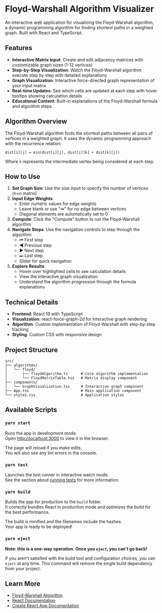 # Floyd-Warshall Algorithm Visualizer

An interactive web application for visualizing the Floyd-Warshall algorithm, a dynamic programming algorithm for finding shortest paths in a weighted graph. Built with React and TypeScript.

## Features

- **Interactive Matrix Input**: Create and edit adjacency matrices with customizable graph sizes (1-12 vertices)
- **Step-by-Step Visualization**: Watch the Floyd-Warshall algorithm execute step by step with detailed explanations
- **Graph Visualization**: Interactive force-directed graph representation of your input matrix
- **Real-time Updates**: See which cells are updated at each step with hover tooltips showing calculation details
- **Educational Content**: Built-in explanations of the Floyd-Warshall formula and algorithm steps

## Algorithm Overview

The Floyd-Warshall algorithm finds the shortest paths between all pairs of vertices in a weighted graph. It uses the dynamic programming approach with the recurrence relation:

```
dist[i][j] = min(dist[i][j], dist[i][k] + dist[k][j])
```

Where `k` represents the intermediate vertex being considered at each step.

## How to Use

1. **Set Graph Size**: Use the size input to specify the number of vertices (n×n matrix)
2. **Input Edge Weights**:
   - Enter numeric values for edge weights
   - Leave blank or use "∞" for no edge between vertices
   - Diagonal elements are automatically set to 0
3. **Compute**: Click the "Compute" button to run the Floyd-Warshall algorithm
4. **Navigate Steps**: Use the navigation controls to step through the algorithm:
   - ⏮ First step
   - ◀ Previous step
   - ▶ Next step
   - ⏭ Last step
   - Slider for quick navigation
5. **Explore Results**:
   - Hover over highlighted cells to see calculation details
   - View the interactive graph visualization
   - Understand the algorithm progression through the formula explanations

## Technical Details

- **Frontend**: React 19 with TypeScript
- **Visualization**: react-force-graph-2d for interactive graph rendering
- **Algorithm**: Custom implementation of Floyd-Warshall with step-by-step tracking
- **Styling**: Custom CSS with responsive design

## Project Structure

```
src/
├── algorithms/
│   └── floyd/
│       ├── floydAlgorithm.ts      # Core algorithm implementation
│       └── FloydMatrixTable.tsx   # Matrix display component
├── components/
│   └── GraphVisualization.tsx     # Interactive graph component
├── App.tsx                        # Main application component
└── styles.css                     # Application styles
```

## Available Scripts

### `yarn start`

Runs the app in development mode.\
Open [http://localhost:3000](http://localhost:3000) to view it in the browser.

The page will reload if you make edits.\
You will also see any lint errors in the console.

### `yarn test`

Launches the test runner in interactive watch mode.\
See the section about [running tests](https://facebook.github.io/create-react-app/docs/running-tests) for more information.

### `yarn build`

Builds the app for production to the `build` folder.\
It correctly bundles React in production mode and optimizes the build for the best performance.

The build is minified and the filenames include the hashes.\
Your app is ready to be deployed!

### `yarn eject`

**Note: this is a one-way operation. Once you `eject`, you can't go back!**

If you aren't satisfied with the build tool and configuration choices, you can `eject` at any time. This command will remove the single build dependency from your project.

## Learn More

- [Floyd-Warshall Algorithm](https://en.wikipedia.org/wiki/Floyd%E2%80%93Warshall_algorithm)
- [React Documentation](https://reactjs.org/)
- [Create React App Documentation](https://facebook.github.io/create-react-app/docs/getting-started)
